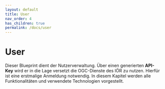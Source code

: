 ```yaml
---
layout: default
title: User
nav_order: 4
has_children: true
permalink: /docs/user
---
```

# User

Dieser Blueprint dient der Nutzerverwaltung. Über einen generierten **API-Key** wird er in die Lage versetzt die OGC-Dienste des IÖR zu nutzen. Hierfür ist eine erstmalige Anmeldung notwendig. In diesem Kapitel werden alle Funktionalitäten und verwendete Technologien vorgestellt.